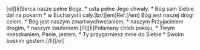 [ol][li]Serca nasze pełne Boga, * usta pełne Jego chwały. * Bóg sam Siebie dał na pokarm * w Eucharystii cały.[br/][em]Ref.[/em] Bóg jest naszej drogi celem, * Bóg jest naszym zmartwychwstaniem, * naszym Przyjacielem drogim, * naszym zaufaniem.[/li][li]Połamany chleb pokoju, * Twym mieszkaniem, Panie, jestem, * Ty przygarniesz mnie do Siebie * Swoim boskim gestem.[/li][/ol]
